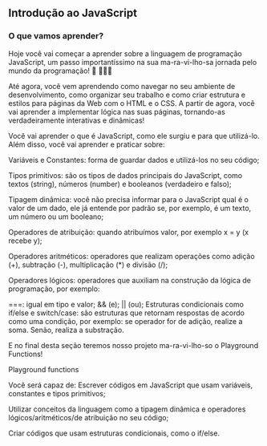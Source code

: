 ## Introdução ao JavaScript
### O que vamos aprender?

Hoje você vai começar a aprender sobre a linguagem de programação JavaScript, um passo importantíssimo na sua ma-ra-vi-lho-sa jornada pelo mundo da programação! 🎉 🚀🚀🚀

Até agora, você vem aprendendo como navegar no seu ambiente de desenvolvimento, como organizar seu trabalho e como criar estrutura e estilos para páginas da Web com o HTML e o CSS. A partir de agora, você vai aprender a implementar lógica nas suas páginas, tornando-as verdadeiramente interativas e dinâmicas!

Você vai aprender o que é JavaScript, como ele surgiu e para que utilizá-lo. Além disso, você vai aprender e praticar sobre:

Variáveis e Constantes: forma de guardar dados e utilizá-los no seu código;

Tipos primitivos: são os tipos de dados principais do JavaScript, como textos (string), números (number) e booleanos (verdadeiro e falso);

Tipagem dinâmica: você não precisa informar para o JavaScript qual é o valor de um dado, ele já entende por padrão se, por exemplo, é um texto, um número ou um booleano;

Operadores de atribuição: quando atribuímos valor, por exemplo x = y (x recebe y);

Operadores aritméticos: operadores que realizam operações como adição (+), subtração (-), multiplicação (*) e divisão (/);

Operadores lógicos: operadores que auxiliam na construção da lógica de programação, por exemplo:

===: igual em tipo e valor;
&& (e);
|| (ou);
Estruturas condicionais como if/else e switch/case: são estruturas que retornam respostas de acordo como uma condição, por exemplo: se operador for de adição, realize a soma. Senão, realiza a substração.

E no final desta seção teremos nosso projeto ma-ra-vi-lho-so o Playground Functions!

Playground functions

Você será capaz de:
Escrever códigos em JavaScript que usam variáveis, constantes e tipos primitivos;

Utilizar conceitos da linguagem como a tipagem dinâmica e operadores lógicos/aritméticos/de atribuição no seu código;

Criar códigos que usam estruturas condicionais, como o if/else.